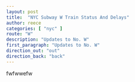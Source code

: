 ```yaml
---
layout: post
title:  "NYC Subway W Train Status And Delays"
author: reece
categories: [ "nyc" ]
route: "W"
description: "Updates to No. W"
first_paragraph: "Updates to No. W"
direction_out: "out"
direction_back: "back"
---
```


fwfwwefw

